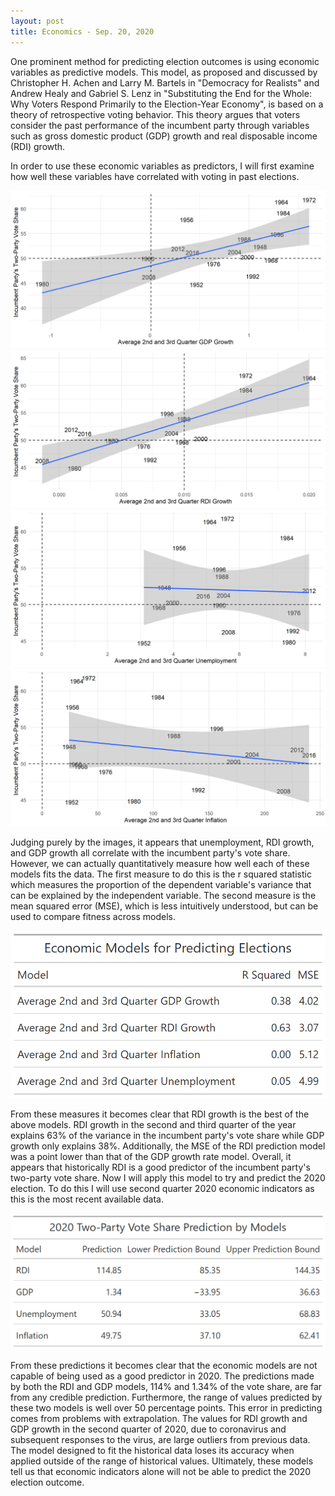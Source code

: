 ```yaml
---
layout: post
title: Economics - Sep. 20, 2020
---
```


One prominent method for predicting election outcomes is using economic
variables as predictive models. This model, as proposed and discussed by
Christopher H. Achen and Larry M. Bartels in "Democracy for Realists" and Andrew
Healy and Gabriel S. Lenz in "Substituting the End for the Whole: Why Voters
Respond Primarily to the Election-Year Economy", is based on a theory of
retrospective voting behavior. This theory argues that voters consider the past
performance of the incumbent party through variables such as gross domestic
product (GDP) growth and real disposable income (RDI) growth.

In order to use these economic variables as predictors, I will first examine how
well these variables have correlated with voting in past elections.

![picture](../images/gdp_model.png)
![picture](../images/rdi_model.png)
![picture](../images/unemployment_model.png)
![picture](../images/inflation_model.png)

Judging purely by the images, it appears that unemployment, RDI growth, and GDP
growth all correlate with the incumbent party's vote share. However, we can
actually quantitatively measure how well each of these models fits the data. The
first measure to do this is the r squared statistic which measures the
proportion of the dependent variable's variance that can be explained by the
independent variable. The second measure is the mean squared error (MSE), which is
less intuitively understood, but can be used to compare fitness across models.

![picture](../images/model_gt.png)

From these measures it becomes clear that RDI growth is the best of the above
models. RDI growth in the second and third quarter of the year explains 63% of
the variance in the incumbent party's vote share while GDP growth only explains
38%. Additionally, the MSE of the RDI prediction model was a point lower than
that of the GDP growth rate model. Overall, it appears that historically RDI is
a good predictor of the incumbent party's two-party vote share. Now I will apply
this model to try and predict the 2020 election. To do this I will use second quarter 2020 economic indicators as this is the most recent available data. 

![picture](../images/econ_model_predict_gt.png)

From these predictions it becomes clear that the economic models are not capable
of being used as a good predictor in 2020. The predictions made by both the RDI
and GDP models, 114% and 1.34% of the vote share, are far from any credible
prediction. Furthermore, the range of values predicted by these two models is
well over 50 percentage points. This error in predicting comes from problems
with extrapolation. The values for RDI growth and GDP growth in the second
quarter of 2020, due to coronavirus and subsequent responses to the virus, are
large outliers from previous data. The model designed to fit the historical data
loses its accuracy when applied outside of the range of historical values.
Ultimately, these models tell us that economic indicators alone will not be able
to predict the 2020 election outcome.